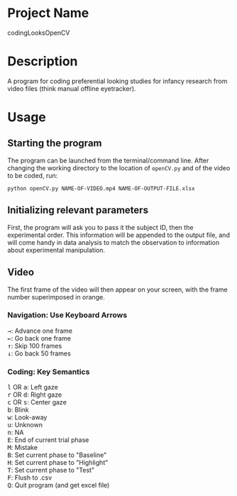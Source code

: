 # Project Name
codingLooksOpenCV

# Description
A program for coding preferential looking studies for infancy research from video files (think manual offline eyetracker).

# Usage
## Starting the program
The program can be launched from the terminal/command line. After changing the working directory to the location of ```openCV.py``` and of the video to be coded, run:
```
python openCV.py NAME-OF-VIDEO.mp4 NAME-OF-OUTPUT-FILE.xlsx
```

## Initializing relevant parameters
First, the program will ask you to pass it the subject ID, then the experimental order. This information will be appended to the output file, and will come handy in data analysis to match the observation to information about experimental manipulation.

## Video
The first frame of the video will then appear on your screen, with the frame number superimposed in orange.

### Navigation: Use Keyboard Arrows
<kbd>&#8594;</kbd>: Advance one frame   
<kbd>&#8592;</kbd>: Go back one frame    
<kbd>&#8593;</kbd>: Skip 100 frames  
<kbd>&#8595;</kbd>: Go back 50 frames  
 
### Coding: Key Semantics
<kbd>l</kbd> OR <kbd>a</kbd>: Left gaze  
<kbd>r</kbd> OR <kbd>d</kbd>: Right gaze  
<kbd>c</kbd> OR <kbd>s</kbd>: Center gaze  
<kbd>b</kbd>: Blink  
<kbd>w</kbd>: Look-away  
<kbd>u</kbd>: Unknown  
<kbd>n</kbd>: NA  
<kbd>E</kbd>: End of current trial phase  
<kbd>M</kbd>: Mistake  
<kbd>B</kbd>: Set current phase to "Baseline"  
<kbd>H</kbd>: Set current phase to "Highlight"  
<kbd>T</kbd>: Set current phase to "Test"    
<kbd>F</kbd>: Flush to .csv  
<kbd>Q</kbd>: Quit program (and get excel file)
